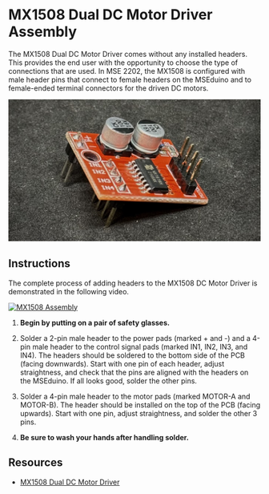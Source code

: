 # MX1508 Dual DC Motor Driver Assembly

The MX1508 Dual DC Motor Driver comes without any installed headers. This provides the end user with the opportunity to choose the type of connections that are used. In MSE 2202, the MX1508 is configured with male header pins that connect to female headers on the MSEduino and to female-ended terminal connectors for the driven DC motors.

![MX1508](figs/MX1508.jpg)

## Instructions

The complete process of adding headers to the MX1508 DC Motor Driver is demonstrated in the following video.

[![MX1508 Assembly](https://img.youtube.com/vi/PfD6rTbzguY/0.jpg)](https://www.youtube.com/watch?v=PfD6rTbzguY "MSEduino R5.1 Build")

1. **Begin by putting on a pair of safety glasses.**

2. Solder a 2-pin male header to the power pads (marked + and -) and a 4-pin male header to the control signal pads (marked IN1, IN2, IN3, and IN4). The headers should be soldered to the bottom side of the PCB (facing downwards). Start with one pin of each header, adjust straightness, and check that the pins are aligned with the headers on the MSEduino. If all looks good, solder the other pins.

3. Solder a 4-pin male header to the motor pads (marked MOTOR-A and MOTOR-B). The header should be installed on the top of the PCB (facing upwards). Start with one pin, adjust straightness, and solder the other 3 pins.

5. **Be sure to wash your hands after handling solder.**

## Resources

- [MX1508 Dual DC Motor Driver]([https://components101.com/modules/mx1508-dc-motor-driver-pinout-features-datasheet])
